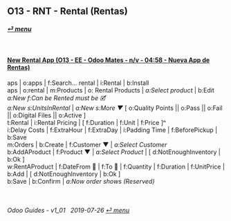 ## O13 - RNT - Rental (Rentas)
#### [_&#x23CE; menu_](/o13/ee/o13-ee-guides_menu.md)  

<br>

#### [New Rental App (O13 - EE - Odoo Mates - n/v - 04:58 - Nueva App de Rentas)](https://youtube.com/embed/xS5p-zOkbhk?autoplay=1&start=0&end=0&rel=0)<br>
aps | o:apps | f:Search... rental | i:Rental | b:Install  
aps | o:rental | m:Products | o: Rental Products | _a:Select product_ | b:Edit  
_a:New f:Can be Rented must be &#x1F5F9;_  
_a:New s:UnitsInRental_ | _a:New s:More &#x25BC;_ \[ o:Quality Points || o:Pass || o:Fail || o:Digital Files || o:Active ]  
t:Rental | i:Rental Pricing | \[ f:Duration | f:Unit | f:Price \]&#x207F;  
i:Delay Costs | f:ExtraHour | f:ExtraDay | i:Padding Time | f:BeforePickup | b:Save  
m:Orders | b:Create | f:Customer &#x25BC; | _a:Select Customer_  
b:AddAProduct | f:Product &#x25BC; | _a:Select Product_ | \[ d:NotEnoughInventory | b:Ok ]  
w:RentAProduct | f:DateFrom &#x1F4C5; | f:To &#x1F4C5; | f:Quantity | f:Duration | f:UnitPrice | b:Add | \[ d:NotEnoughInventory | b:Ok ]  
b:Save | b:Confirm | _a:Now order shows (Reserved)_  

<br>
	
###### Odoo Guides - v1_01 &nbsp; 2019-07-26  [_&#x23CE; menu_](/o13/ee/o13-ee-guides_menu.md)  
